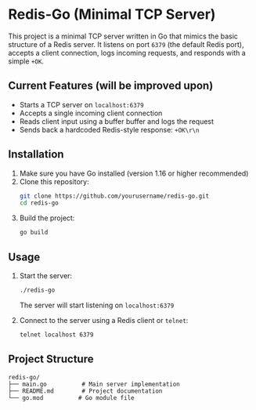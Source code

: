# Redis-Go (Minimal TCP Server)

This project is a minimal TCP server written in Go that mimics the basic structure of a Redis server. It listens on port `6379` (the default Redis port), accepts a client connection, logs incoming requests, and responds with a simple `+OK`.

## Current Features (will be improved upon)

- Starts a TCP server on `localhost:6379`
- Accepts a single incoming client connection
- Reads client input using a buffer buffer and logs the request
- Sends back a hardcoded Redis-style response: `+OK\r\n`

## Installation

1. Make sure you have Go installed (version 1.16 or higher recommended)
2. Clone this repository:
   ```bash
   git clone https://github.com/yourusername/redis-go.git
   cd redis-go
   ```
3. Build the project:
   ```bash
   go build
   ```

## Usage

1. Start the server:
   ```bash
   ./redis-go
   ```
   The server will start listening on `localhost:6379`

2. Connect to the server using a Redis client or `telnet`:
   ```bash
   telnet localhost 6379
   ```

## Project Structure

```
redis-go/
├── main.go          # Main server implementation
├── README.md        # Project documentation
└── go.mod          # Go module file




